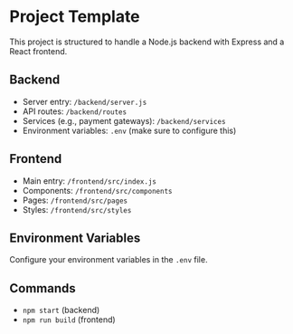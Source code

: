 # Project Template

This project is structured to handle a Node.js backend with Express and a React frontend.

## Backend
- Server entry: `/backend/server.js`
- API routes: `/backend/routes`
- Services (e.g., payment gateways): `/backend/services`
- Environment variables: `.env` (make sure to configure this)

## Frontend
- Main entry: `/frontend/src/index.js`
- Components: `/frontend/src/components`
- Pages: `/frontend/src/pages`
- Styles: `/frontend/src/styles`

## Environment Variables
Configure your environment variables in the `.env` file.

## Commands
- `npm start` (backend)
- `npm run build` (frontend)
